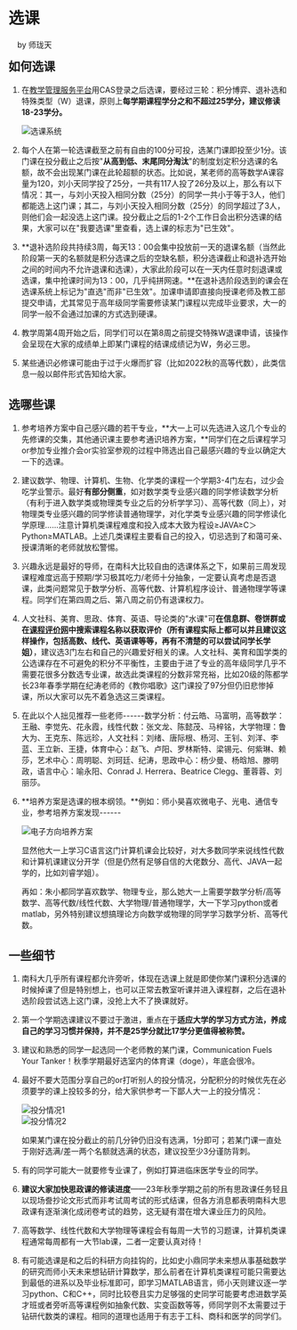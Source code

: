 # 选课
<div class="footer copyrightInfo" style="text-align: left; margin-bottom: -1rem; padding-left: 1rem">by 师珑天</div>

## 如何选课
1. 在[教学管理服务平台](https://tis.sustech.edu.cn)用CAS登录之后选课，要经过三轮：积分博弈、退补选和特殊类型（W）退课，原则上**每学期课程学分之和不超过25学分，建议修读18-23学分。**

    ![选课系统](https://shuli-gz-1259749012.cos.ap-guangzhou.myqcloud.com/img/learning/Course_SelectionSys.png)

2. 每个人在第一轮选课截至之前有自由的100分可投，选某门课即投至少1分。该门课在投分截止之后按"**从高到低、末尾同分淘汰**"的制度划定积分选课的名额，故不会出现某门课在此轮超额的状态。比如说，某老师的高等数学A课容量为120，刘小天同学投了25分，一共有117人投了26分及以上，那么有以下情况：其一，与刘小天投入相同分数（25分）的同学一共小于等于3人，他们都能选上这门课；其二，与刘小天投入相同分数（25分）的同学超过了3人，则他们会一起没选上这门课。投分截止之后的1-2个工作日会出积分选课的结果，大家可以在"我要选课"里查看，选上课的标志为"已生效"。

3. **退补选阶段共持续3周，每天13：00会集中投放前一天的退课名额（当然此阶段第一天的名额就是积分选课之后的空缺名额，积分选课截止和退补选开始之间的时间内不允许退课和选课），大家此阶段可以在一天内任意时刻退课或选课，集中抢课时间为13：00，几乎纯拼网速。**在退补选阶段选到的课会在选课系统上标记为"直选"而非"已生效"。加课申请即直接向授课老师及教工部提交申请，尤其常见于高年级同学需要修读某门课程以完成毕业要求，大一的同学一般不会通过加课的方式选到硬课。

4. 教学周第4周开始之后，同学们可以在第8周之前提交特殊W退课申请，该操作会呈现在大家的成绩单上即某门课程的结课成绩记为W，务必三思。

5. 某些通识必修课可能由于过于火爆而扩容（比如2022秋的高等代数），此类信息一般以邮件形式告知给大家。

## 选哪些课
1. 参考培养方案中自己感兴趣的若干专业，**大一上可以先选进入这几个专业的先修课的交集，其他通识课主要参考通识培养方案，**同学们在之后课程学习or参加专业推介会or实验室参观的过程中筛选出自己最感兴趣的专业以确定大一下的选课。

2. 建议数学、物理、计算机、生物、化学类的课程一个学期3-4门左右，过少会吃学业警示。最好**有部分侧重**，如对数学类专业感兴趣的同学修读数学分析（有利于进入数学类或物理类专业之后的分析学学习）、高等代数（同上），对物理类专业感兴趣的同学修读普通物理学，对化学类专业感兴趣的同学修读化学原理......注意计算机类课程难度和投入成本大致为程设≥JAVA≥C＞Python≥MATLAB。上述几类课程主要看自己的投入，切忌选到了和蔼可亲、授课清晰的老师就放松警惕。

3. 兴趣永远是最好的导师，在南科大比较自由的选课体系之下，如果前三周发现课程难度远高于预期/学习极其吃力/老师十分抽象，一定要认真考虑是否退课，此类问题常见于数学分析、高等代数、计算机程序设计、普通物理学等课程。同学们在第四周之后、第八周之前仍有退课权力。

4. 人文社科、美育、思政、体育、英语、导论类的"水课"可**在信息群、卷饼群或在**[**课程评价网**](https://nces.cra.moe)**中搜索课程名称以获取评价（所有课程实际上都可以并且建议这样操作，包括高数、线代、英语课等等，再有不清楚的可以尝试问学长学姐）**，建议选3门左右和自己的兴趣爱好相关的课。人文社科、美育和国学类的公选课存在不可避免的积分不平衡性，主要由于进了专业的高年级同学几乎不需要花很多分数选专业课，故选此类课程的分数非常充裕，比如20级的陈都学长23年春季学期在纪涛老师的《教你唱歌》这门课投了97分但仍旧悲惨掉课，所以大家可以先不着急选这三类课程。

5. 在此以个人拙见推荐一些老师------数学分析：付云皓、马富明，高等数学：王融、李觉先、花永霞，线性代数：张文龙、陈懿茂、马梓铭，大学物理：鲁大为、王克东、陈远珍，人文社科：刘绪、唐际根、杨河、王钊、刘洋、李蓝、王立新、王捷，体育中心：赵飞、卢阳、罗林斯特、梁锡元、何紫琳、赖莎，艺术中心：周明聪、刘珂廷、纪涛，思政中心：杨少曼、杨晗旭、滕明政，语言中心：喻永阳、Conrad J. Herrera、Beatrice Clegg、董蓉蓉、刘丽莎。

6. **培养方案是选课的根本纲领。**例如：师小昊喜欢微电子、光电、通信专业，参考培养方案发现------

    ![电子方向培养方案](https://shuli-gz-1259749012.cos.ap-guangzhou.myqcloud.com/img/learning/Course_Elec.png)

    显然他大一上学习C语言这门计算机课会比较好，对大多数同学来说线性代数和计算机课建议分开学（但是仍然有足够自信的大佬数分、高代、JAVA一起学的，比如刘睿学姐）。

    再如：朱小都同学喜欢数学、物理专业，那么她大一上需要学数学分析/高等数学、高等代数/线性代数、大学物理/普通物理学，大一下学习python或者matlab，另外特别建议想搞理论方向数学或物理的同学学习数学分析、高等代数。

## 一些细节
1. 南科大几乎所有课程都允许旁听，体现在选课上就是即使你某门课积分选课的时候掉课了但是特别想上，也可以正常去教室听课并进入课程群，之后在退补选阶段尝试选上这门课，没抢上大不了换课就好。

2. 第一个学期选课建议不要过于激进，重点在于**适应大学的学习方式方法，养成自己的学习习惯并保持，并不是25学分就比17学分更值得被称赞。**

3. 建议和熟悉的同学一起选同一个老师教的某门课，Communication Fuels Your Tanker！秋季学期最好选室内的体育课（doge），年底会很冷。

4. 最好不要大范围分享自己的or打听别人的投分情况，分配积分的时候优先在必须要学的课上投较多的分，给大家供参考一下鄙人大一上的投分情况：

    <div class="container"><div class="row">
        <div class="col-4" style="padding-right: 0">
            <img src="https://shuli-gz-1259749012.cos.ap-guangzhou.myqcloud.com/img/learning/Course_PointsExample1.png" alt="投分情况1">
        </div>
        <div class="col-3" style="padding-left: 0">
            <img src="https://shuli-gz-1259749012.cos.ap-guangzhou.myqcloud.com/img/learning/Course_PointsExample2.png" alt="投分情况2">
        </div>
    </div></div>

    如果某门课在投分截止的前几分钟仍旧没有选满，1分即可；若某门课一直处于刚好选满/差一两个名额就选满的状态，建议投至少3分谨防背刺。

5. 有的同学可能大一就要修专业课了，例如打算进临床医学专业的同学。

6. **建议大家加快思政课的修读进度**——23年秋季学期之前的所有思政课任务轻且以现场誊抄论文形式而非考试周考试的形式结课，但各方消息都表明南科大思政课有逐渐演化成闭卷考试的趋势，这无疑有潜在增大课业压力的风险。

7. 高等数学、线性代数和大学物理等课程会有每周一大节的习题课，计算机类课程通常每周都有一大节lab课，二者一定要认真对待！

8. 有可能选课是和之后的科研方向挂钩的，比如史小鼎同学未来想从事基础数学的研究而师小天未来想钻研计算数学，那么前者在计算机类课程可能只需要达到最低的进系以及毕业标准即可，即学习MATLAB语言，师小天则建议逐一学习python、C和C++，同时比较卷且实力足够强的史同学可能要考虑进数学英才班或者旁听高等课程例如抽象代数、实变函数等等，师同学则不太需要过于钻研代数类的课程。相同的道理也适用于有志于工科、商科和医学的同学们。

